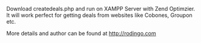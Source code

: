 Download createdeals.php and run on XAMPP Server with Zend Optimzier. It will work perfect for getting deals from websites like Cobones, Groupon etc.

More details and author can be found at http://rodingo.com
